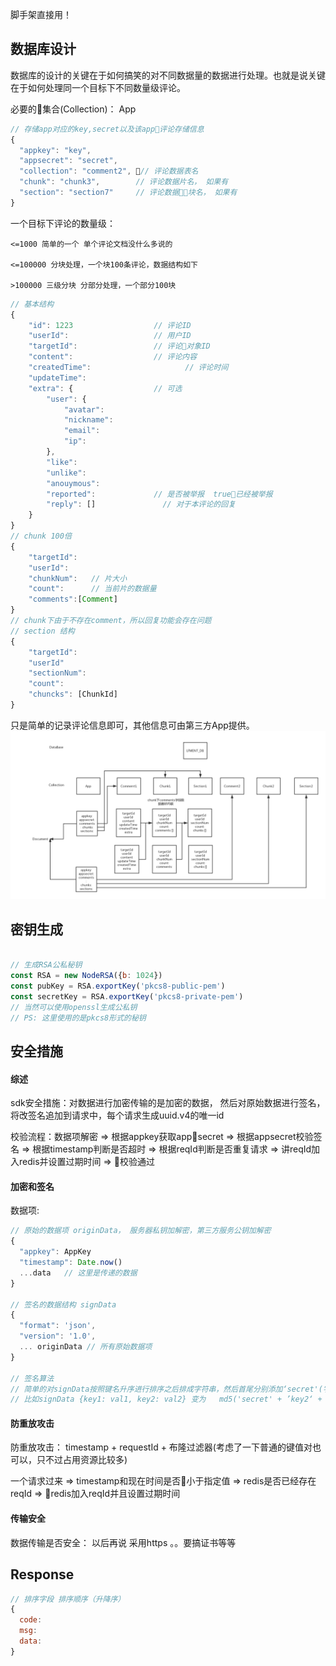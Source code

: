 脚手架直接用！
## 数据库设计

数据库的设计的关键在于如何搞笑的对不同数据量的数据进行处理。也就是说关键在于如何处理同一个目标下不同数量级评论。

必要的集合(Collection)： App

```javascript
// 存储app对应的key,secret以及该app评论存储信息
{
  "appkey": "key",
  "appsecret": "secret",
  "collection": "comment2", // 评论数据表名
  "chunk": "chunk3",        // 评论数据片名， 如果有
  "section": "section7"     // 评论数据块名， 如果有
}
```

一个目标下评论的数量级：

    <=1000 简单的一个 单个评论文档没什么多说的

    <=100000 分块处理，一个块100条评论，数据结构如下

    >100000 三级分块 分部分处理，一个部分100块
```javascript
// 基本结构
{
    "id": 1223                  // 评论ID
    "userId":                   // 用户ID
    "targetId":                 // 评论对象ID
    "content":                  // 评论内容
    "createdTime":                     // 评论时间
    "updateTime":
    "extra": {                  // 可选
        "user": {
            "avatar":
            "nickname":
            "email":
            "ip":
        },
        "like":
        "unlike":
        "anouymous":
        "reported":             // 是否被举报  true已经被举报
        "reply": []               // 对于本评论的回复
    }
}
// chunk 100倍
{
    "targetId":
    "userId": 
    "chunkNum":   // 片大小
    "count":      // 当前片的数据量
    "comments":[Comment]
}
// chunk下由于不存在comment，所以回复功能会存在问题
// section 结构
{
    "targetId":
    "userId"
    "sectionNum":
    "count":
    "chuncks": [ChunkId]
}
```

只是简单的记录评论信息即可，其他信息可由第三方App提供。
![数据库概览](https://github.com/breakinferno/LFment-Server/blob/master/db.png)


## 密钥生成

```javascript

// 生成RSA公私秘钥
const RSA = new NodeRSA({b: 1024})
const pubKey = RSA.exportKey('pkcs8-public-pem')
const secretKey = RSA.exportKey('pkcs8-private-pem')
// 当然可以使用openssl生成公私钥
// PS: 这里使用的是pkcs8形式的秘钥

```

## 安全措施

#### 综述

sdk安全措施：对数据进行加密传输的是加密的数据， 然后对原始数据进行签名，将改签名追加到请求中，每个请求生成uuid.v4的唯一id

校验流程：数据项解密 => 根据appkey获取appsecret => 根据appsecret校验签名 => 根据timestamp判断是否超时 => 根据reqId判断是否重复请求 => 讲reqId加入redis并设置过期时间 => 校验通过

#### 加密和签名

<!-- 允许自定义签名算法 -->

数据项: 

```javascript
// 原始的数据项 originData， 服务器私钥加解密，第三方服务公钥加解密
{
  "appkey": AppKey
  "timestamp": Date.now()
  ...data   // 这里是传递的数据
}

// 签名的数据结构 signData
{
  "format": 'json',
  "version": '1.0',
  ... originData // 所有原始数据项
}

// 签名算法
// 简单的对signData按照键名升序进行排序之后排成字符串，然后首尾分别添加‘secret'(字符串) secret(变量值)，最后md5
// 比如signData {key1: val1, key2: val2} 变为   md5('secret' + ’key2‘ + val2 + ’key1‘ + val1 + secret)
```

#### 防重放攻击

防重放攻击： timestamp + requestId + 布隆过滤器(考虑了一下普通的键值对也可以，只不过占用资源比较多)

一个请求过来 => timestamp和现在时间是否小于指定值 => redis是否已经存在reqId => redis加入reqId并且设置过期时间

#### 传输安全

数据传输是否安全： 以后再说 采用https 。。要搞证书等等


## Response

```javascript
// 排序字段 排序顺序（升降序）
{
  code:
  msg:
  data:
}
```
